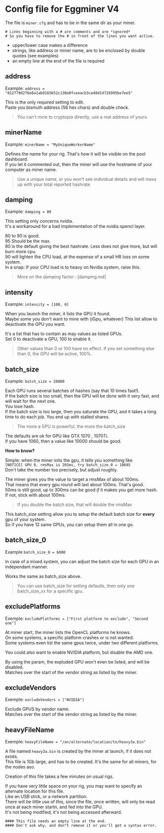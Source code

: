 # Config file for Eggminer V4

The file is `miner.cfg` and has to be in the same dir as your miner.

```
# Lines beginning with a # are comments and are *ignored*
# So you have to remove the # in front of the lines you want active.
```

- upper/lower case makes a difference  
- strings, like address or miner name, are to be enclosed by double quotes (see examples)
- an empty line at the end of the file is required

## address

Example: `address = "012f79d276e6a1ab9165652c138e0fceeacb3ced8d14726995be7ee5"`

This is the only required setting to edit.  
Paste you bismuth address (56 hex chars) and double check.  

> You can't mine to cryptopia directly, use a real address of yours.

## minerName

Example: `minerName = "MyUniqueWorkerName"`

Defines the name for your rig. That's how it will be visible on the pool dashboard.  
If you let it commented out, then the miner will use the hostname of your computer as miner name.

> Use a unique name, or you won't see individual details and will mess up with your total reported hashrate

## damping

Example: `damping = 80`

This setting only concerns nvidia.  
It's a workaround for a bad implementation of the nvidia opencl layer.

80 to 90 is good.  
95 Should be the max.  
80 is the default giving the best hashrate. Less does not give more, but will burn more cpu.  
90 will lighten the CPU load, at the expense of a small HR loss on some system.  
In a snap: If your CPU load is to heavy on Nvidia system, raise this.

> More on the damping factor : [damping.md]

## intensity

Example: `intensity = [100, 0]`

When you launch the miner, it lists the GPU it found.  
Maybe some you don't want to mine with (iGpu, whatever)
This list allow to deactivate the GPU you want.

It's a list that has to contain as may values as listed GPUs.  
Set 0 to deactivate a GPU, 100 to enable it.  

> Other values than 0 or 100 have no effect. If you set something else than 0, the GPU will be active, 100%.

## batch_size

Example: `batch_size = 20000`

Each GPU runs several batches of hashes (say that 10 times fast!).  
If the batch size is too small, then the GPU will be done with it very fast, and will wait for the next one.  
You lose hash.  
If the batch size is too large, then you saturate the GPU, and it takes a long time to do each job. You end up with stalled shares.

> The more a GPU is powerful, the more the batch_size

The defaults are ok for GPU like GTX 1070 , 1070Ti.  
If you have 1060, then a value like 10000 should be good.  

**How to know?**

Simple: when the miner inits the gpu, it tells you something like  
`[NOTICE] GPU 0, rmsMax is 201ms, try batch_size_0 = 10695`  
Don't take the number too precisely, but adjust roughly.

The miner gives you the value to target a rmsMax of about 100ms.  
That means that every gpu round will last about 100ms. That's good.  
50ms is still good, up to 300ms can be good *if* it makes you get more hash. If not, stick with about 100ms.

> If you double the batch size, that will double the rmsMax

This batch_size setting allow you to setup the default batch size for **every** gpu of your system.  
So if you have 12 same GPUs, you can setup them all in one go.

## batch_size_0

Example `batch_size_0 = 6000`

In case of a mixed system, you can adjust the batch size for each GPU in an independant manner.

Works the same as batch_size above.

> You can use batch_size for setting defaults, then only one batch_size_xx for a specific gpu.

## excludePlatforms

Exemple: `excludePlatforms = ["First platform to exclude", "Second one"]`

At miner start, the miner lists the OpenCL platforms he knows.  
On some systems, a specific platform crashes or is not wanted.  
Some systems even list the same gpus twice, under two different platforms.  

You could also want to enable NVIDIA platform, but disable the AMD one.

By using the param, the expluded GPU won't even be listed, and will be disabled.  
Matches over the start of the vendor string as listed by the miner.

## excludeVendors

Exemple: `excludeVendors = ["NVIDIA"]`

Exclude GPUS by vendor name.  
Matches over the start of the vendor string as listed by the miner.

## heavyFileName

Exemple: `heavyFileName = "/an/alternate/location/to/heavy3a.bin"`

A file named `heavy3a.bin` is created by the miner at launch, if it does not exists.  
This file is 1Gb large, and has to be created. It's the same for all miners, for the nodes aso.

Creation of this file takes a few minutes on usual rigs.

If you have very little space on your rig, you may want to specify an alternate location for this file.  
Like an USB stick, or a network partition.  
There will be little use of this, since the file, once written, will only be read once at each miner startn, and fed into the GPU.  
It's not being modified, it's not being accessed afterward.


```
#### This file needs an empty line at the end.
#### Don't ask why, and don"t remove it or you'll get a syntax error.

```
